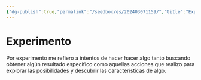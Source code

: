 ```yaml
---
{"dg-publish":true,"permalink":"/seedbox/es/202403071159/","title":"Experimento","tags":["público","término"],"noteIcon":"1","created":"2024-03-07T11:59:10.969-06:00","updated":"2024-03-07T12:42:24.324-06:00"}
---
```


# Experimento
Por experimento me refiero a intentos de hacer hacer algo tanto buscando obtener algún resultado específico como aquellas acciones que realizo para explorar las posibilidades y descubrir las características de algo.